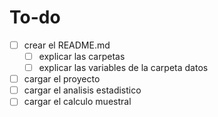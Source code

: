 # To-do

- [ ] crear el README.md
  - [ ] explicar las carpetas
  - [ ] explicar las variables de la carpeta datos  
- [ ] cargar el proyecto
- [ ] cargar el analisis estadistico
- [ ] cargar el calculo muestral
